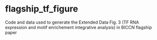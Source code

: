 # flagship_tf_figure
 
Code and data used to generate the Extended Data Fig. 3 (TF RNA expression and motif enrichement integrative analysis) in BICCN flagship paper
